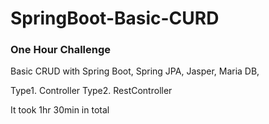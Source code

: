 # SpringBoot-Basic-CURD

### One Hour Challenge

Basic CRUD with 
Spring Boot,
Spring JPA,
Jasper,
Maria DB,

Type1. Controller
Type2. RestController

It took 1hr 30min in total
